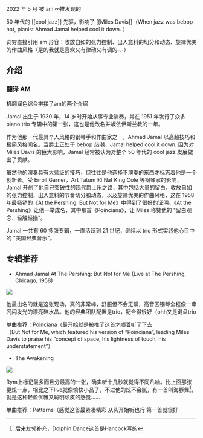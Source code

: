 ---
---

2022 年 5 月 被 am ∞推发现的

50 年代的 [[cool jazz]] 先驱，影响了 [[Miles Davis]]（When jazz was bebop-hot, pianist Ahmad Jamal helped cool it down. ）

词穷直接引用 am 形容：收放自如的张力控制、出人意料的切分和动态、旋律优美的作曲风格（是的我就是喜欢又有律动又有调的-.-）

## 介绍

### 翻译 AM

机翻润色综合拼接了am的两个介绍

Jamal 出生于 1930 年，14 岁时开始从事专业演奏，并在 1951 年发行了众多 piano trio 专辑中的第一张，这也是他改名并皈依伊斯兰教的一年。

作为他那一代最具个人风格的钢琴手和作曲家之一，Ahmad Jamal 以高超技巧和极简风格闻名。当爵士正处于 bebop 热潮，Jamal helped cool it down. 因为对 Miles Davis 的巨大影响，Jamal 经常被认为对整个 50 年代的 cool jazz 发展做出了贡献。

虽然他的演奏具有大师级的技巧，但往往是他选择不演奏的东西才标志着他是一个创新者。受 Erroll Garner，Art Tatum 和 Nat King Cole 等钢琴家的影响，Jamal 开创了他自己突破性的现代爵士乐之路，其中包括大量的留白，收放自如的张力控制，出人意料的节奏切分和动态，以及旋律优美的作曲风格，这在 1958 年最畅销的《At the Pershing: But Not for Me》中得到了很好的证明。《At the Pershing》让他一举成名，其中那首《Poinciana》，让 Miles 称赞他的 "留白观念、轻触轻描"。

Jamal 一共有 60 多张专辑，一直活跃到 21 世纪，继续以 trio 形式实践他心目中的 "美国经典音乐"。

## 专辑推荐

- Ahmad Jamal At The Pershing: But Not for Me (Live at The Pershing, Chicago, 1958)  

![](https://picture-guan.oss-cn-hangzhou.aliyuncs.com/20220816144421.png)

他最出名的就是这张现场，真的非常棒，舒服但不会无聊，高音区钢琴全程像一串闪闪发光的漂亮碎水晶。他的经典团队配置是trio，配合得很好（ohh又是键盘trio

单曲推荐：Poinciana（最开始就是被推了这首才顺着听了下去  
（But Not for Me, which featured his version of “Poinciana”, leading Miles Davis to praise his “concept of space, his lightness of touch, his understatement”）

- The Awakening  

![](https://picture-guan.oss-cn-hangzhou.aliyuncs.com/20220816144438.png)

Rym上标记最多而且分最高的一张，确实听十几秒就觉得不同凡响。比上面那张更炫一点，相比之下live就像愉快小品了，不过他的炫不会腻，有一首叫海豚舞[^1]，就是这种轻盈优雅又聪明顽皮的感觉……

单曲推荐：Patterns（感觉这首最紧凑精彩 从头开始听也行 第一首就很好

[^1]: 后来友邻补充，Dolphin Dance这首是Hancock写的